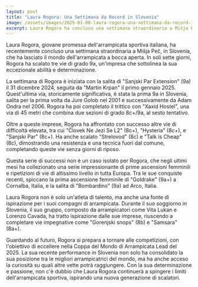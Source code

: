 ```yaml
---
layout: post
title: "Laura Rogora: Una Settimana da Record in Slovenia"
image: /assets/images/2025-01-08-laura-rogora-una-settimana-da-record-in-slovenia.jpeg
excerpt: Laura Rogora ha concluso una settimana straordinaria a Mišja Peč, Slovenia, scalando tre vie di grado 9a in sette giorni, dimostrando la sua eccezionale abilità e determinazione.
---
```

Laura Rogora, giovane promessa dell'arrampicata sportiva italiana, ha recentemente concluso una settimana straordinaria a Mišja Peč, in Slovenia, che ha lasciato il mondo dell'arrampicata a bocca aperta. In soli sette giorni, Rogora ha scalato tre vie di grado 9a, un'impresa che sottolinea la sua eccezionale abilità e determinazione.

La settimana di Rogora è iniziata con la salita di "Sanjski Par Extension" (9a) il 31 dicembre 2024, seguita da "Martin Krpan" il primo gennaio 2025. Quest'ultima via, storicamente significativa, è stata la prima 9a in Slovenia, salita per la prima volta da Jure Golob nel 2001 e successivamente da Adam Ondra nel 2006. Rogora ha poi completato il trittico con "Xaxid Hostel", una via di 45 metri che combina due sezioni di grado 8c+/9a, al sesto tentativo.

Oltre a queste imprese, Rogora ha affrontato con successo altre vie di difficoltà elevata, tra cui "Človek Ne Jezi Se L2" (8c+), "Hysteria" (8c+), e "Sanjski Par" (8c+). Ha anche scalato "Strelovod" (8c) e "Talk is Cheap" (8c), dimostrando una resistenza e una tecnica fuori dal comune, completando queste vie senza giorni di riposo.

Questa serie di successi non è un caso isolato per Rogora, che negli ultimi mesi ha collezionato una serie impressionante di prime ascensioni femminili e ripetizioni di vie di altissimo livello in tutta Europa. Tra le sue conquiste recenti, spiccano la prima ascensione femminile di "Goldrake" (9a+) a Cornalba, Italia, e la salita di "Bombardino" (9a) ad Arco, Italia.

Laura Rogora non è solo un'atleta di talento, ma anche una fonte di ispirazione per i suoi compagni di arrampicata. Durante il suo soggiorno in Slovenia, il suo gruppo, composto da arrampicatori come Vita Lukan e Lorenzo Cavada, ha tratto ispirazione dalle sue imprese, riuscendo a completare vie impegnative come "Gorenjski snops" (8b) e "Samsara" (8a+).

Guardando al futuro, Rogora si prepara a tornare alle competizioni, con l'obiettivo di eccellere nella Coppa del Mondo di Arrampicata Lead del 2025. La sua recente performance in Slovenia non solo ha consolidato la sua posizione tra le migliori arrampicatrici del mondo, ma ha anche acceso la curiosità su quali altre vette potrà raggiungere. Con la sua determinazione e passione, non c'è dubbio che Laura Rogora continuerà a spingere i limiti dell'arrampicata sportiva, ispirando una nuova generazione di scalatori.